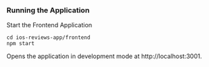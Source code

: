 ### Running the Application

Start the Frontend Application

```
cd ios-reviews-app/frontend
npm start
```

Opens the application in development mode at http://localhost:3001.
